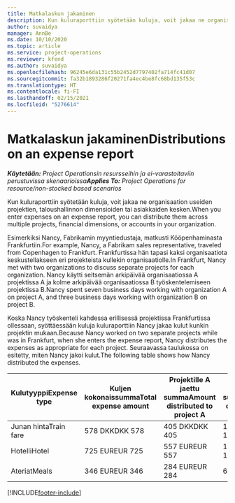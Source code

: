 ```yaml
---
title: Matkalaskun jakaminen
description: Kun kuluraporttiin syötetään kuluja, voit jakaa ne organisaation useiden projektien, yritysten tai asiakkaiden kesken.
author: suvaidya
manager: AnnBe
ms.date: 10/10/2020
ms.topic: article
ms.service: project-operations
ms.reviewer: kfend
ms.author: suvaidya
ms.openlocfilehash: 96245e6da131c55b2452d7797402fa714fc41d07
ms.sourcegitcommit: fa32b1893286f20271fa4ec4be8fc68bd135f53c
ms.translationtype: HT
ms.contentlocale: fi-FI
ms.lasthandoff: 02/15/2021
ms.locfileid: "5276614"
---
```

# <a name="distributions-on-an-expense-report"></a><span data-ttu-id="da320-103">Matkalaskun jakaminen</span><span class="sxs-lookup"><span data-stu-id="da320-103">Distributions on an expense report</span></span>

<span data-ttu-id="da320-104">_**Käytetään:** Project Operationsin resursseihin ja ei-varastoitaviin perustuvissa skenaarioissa_</span><span class="sxs-lookup"><span data-stu-id="da320-104">_**Applies To:** Project Operations for resource/non-stocked based scenarios_</span></span>

<span data-ttu-id="da320-105">Kun kuluraporttiin syötetään kuluja, voit jakaa ne organisaation useiden projektien, taloushallinnon dimensioiden tai asiakkaiden kesken.</span><span class="sxs-lookup"><span data-stu-id="da320-105">When you enter expenses on an expense report, you can distribute them across multiple projects, financial dimensions, or accounts in your organization.</span></span>

<span data-ttu-id="da320-106">Esimerkiksi Nancy, Fabrikamin myyntiedustaja, matkusti Kööpenhaminasta Frankfurtiin.</span><span class="sxs-lookup"><span data-stu-id="da320-106">For example, Nancy, a Fabrikam sales representative, traveled from Copenhagen to Frankfurt.</span></span> <span data-ttu-id="da320-107">Frankfurtissa hän tapasi kaksi organisaatiota keskustellakseen eri projekteista kullekin organisaatiolle.</span><span class="sxs-lookup"><span data-stu-id="da320-107">In Frankfurt, Nancy met with two organizations to discuss separate projects for each organization.</span></span> <span data-ttu-id="da320-108">Nancy käytti seitsemän arkipäivää organisaatiossa A projektissa A ja kolme arkipäivää organisaatiossa B työskentelemiseen projektissa B.</span><span class="sxs-lookup"><span data-stu-id="da320-108">Nancy spent seven business days working with organization A on project A, and three business days working with organization B on project B.</span></span>

<span data-ttu-id="da320-109">Koska Nancy työskenteli kahdessa erillisessä projektissa Frankfurtissa ollessaan, syöttäessään kuluja kuluraporttiin Nancy jakaa kulut kunkin projektin mukaan.</span><span class="sxs-lookup"><span data-stu-id="da320-109">Because Nancy worked on two separate projects while was in Frankfurt, when she enters the expense report, Nancy distributes the expenses as appropriate for each project.</span></span> <span data-ttu-id="da320-110">Seuraavassa taulukossa on esitetty, miten Nancy jakoi kulut.</span><span class="sxs-lookup"><span data-stu-id="da320-110">The following table shows how Nancy distributed the expenses.</span></span>

| <span data-ttu-id="da320-111">Kulutyyppi</span><span class="sxs-lookup"><span data-stu-id="da320-111">Expense type</span></span> | <span data-ttu-id="da320-112">Kuljen kokonaissumma</span><span class="sxs-lookup"><span data-stu-id="da320-112">Total expense amount</span></span> | <span data-ttu-id="da320-113">Projektille A jaettu summa</span><span class="sxs-lookup"><span data-stu-id="da320-113">Amount distributed to project A</span></span> | <span data-ttu-id="da320-114">Projektille B jaettu summa</span><span class="sxs-lookup"><span data-stu-id="da320-114">Amount distributed to project B</span></span> |
|--------------|----------------------|---------------------------------|---------------------------------|
| <span data-ttu-id="da320-115">Junan hinta</span><span class="sxs-lookup"><span data-stu-id="da320-115">Train fare</span></span>   | <span data-ttu-id="da320-116">578 DKK</span><span class="sxs-lookup"><span data-stu-id="da320-116">DKK 578</span></span>              | <span data-ttu-id="da320-117">405 DKK</span><span class="sxs-lookup"><span data-stu-id="da320-117">DKK 405</span></span>                         | <span data-ttu-id="da320-118">173 DKK</span><span class="sxs-lookup"><span data-stu-id="da320-118">DKK 173</span></span>                         |
| <span data-ttu-id="da320-119">Hotelli</span><span class="sxs-lookup"><span data-stu-id="da320-119">Hotel</span></span>        | <span data-ttu-id="da320-120">725 EUR</span><span class="sxs-lookup"><span data-stu-id="da320-120">EUR 725</span></span>              | <span data-ttu-id="da320-121">557 EUR</span><span class="sxs-lookup"><span data-stu-id="da320-121">EUR 557</span></span>                         | <span data-ttu-id="da320-122">168 EUR</span><span class="sxs-lookup"><span data-stu-id="da320-122">EUR 168</span></span>                         |
| <span data-ttu-id="da320-123">Ateriat</span><span class="sxs-lookup"><span data-stu-id="da320-123">Meals</span></span>        | <span data-ttu-id="da320-124">346 EUR</span><span class="sxs-lookup"><span data-stu-id="da320-124">EUR 346</span></span>              | <span data-ttu-id="da320-125">284 EUR</span><span class="sxs-lookup"><span data-stu-id="da320-125">EUR 284</span></span>                         | <span data-ttu-id="da320-126">62 EUR</span><span class="sxs-lookup"><span data-stu-id="da320-126">EUR 62</span></span>                          |


[!INCLUDE[footer-include](../includes/footer-banner.md)]
